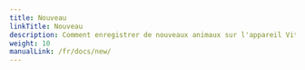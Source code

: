 ```yaml
---
title: Nouveau
linkTitle: Nouveau
description: Comment enregistrer de nouveaux animaux sur l'appareil VitalControl
weight: 10
manualLink: /fr/docs/new/
---
```

<script>
  window.location.href = "/fr/docs/new/";
</script>
